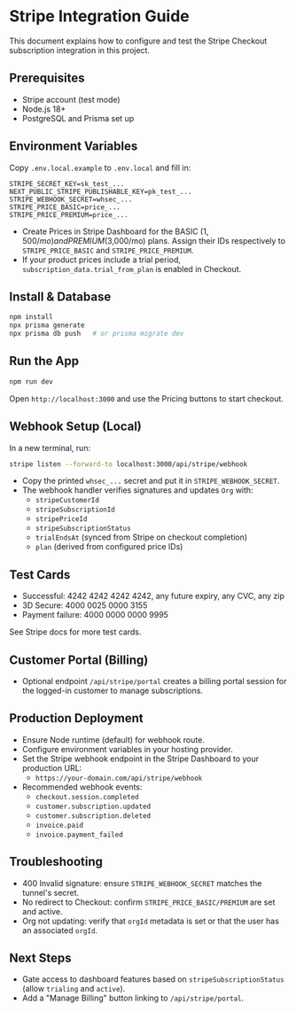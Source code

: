 # Stripe Integration Guide

This document explains how to configure and test the Stripe Checkout subscription integration in this project.

## Prerequisites

- Stripe account (test mode)
- Node.js 18+
- PostgreSQL and Prisma set up

## Environment Variables

Copy `.env.local.example` to `.env.local` and fill in:

```
STRIPE_SECRET_KEY=sk_test_...
NEXT_PUBLIC_STRIPE_PUBLISHABLE_KEY=pk_test_...
STRIPE_WEBHOOK_SECRET=whsec_...
STRIPE_PRICE_BASIC=price_...
STRIPE_PRICE_PREMIUM=price_...
```

- Create Prices in Stripe Dashboard for the BASIC ($1,500/mo) and PREMIUM ($3,000/mo) plans. Assign their IDs respectively to `STRIPE_PRICE_BASIC` and `STRIPE_PRICE_PREMIUM`.
- If your product prices include a trial period, `subscription_data.trial_from_plan` is enabled in Checkout.

## Install & Database

```bash
npm install
npx prisma generate
npx prisma db push   # or prisma migrate dev
```

## Run the App

```bash
npm run dev
```

Open `http://localhost:3000` and use the Pricing buttons to start checkout.

## Webhook Setup (Local)

In a new terminal, run:

```bash
stripe listen --forward-to localhost:3000/api/stripe/webhook
```

- Copy the printed `whsec_...` secret and put it in `STRIPE_WEBHOOK_SECRET`.
- The webhook handler verifies signatures and updates `Org` with:
  - `stripeCustomerId`
  - `stripeSubscriptionId`
  - `stripePriceId`
  - `stripeSubscriptionStatus`
  - `trialEndsAt` (synced from Stripe on checkout completion)
  - `plan` (derived from configured price IDs)

## Test Cards

- Successful: 4242 4242 4242 4242, any future expiry, any CVC, any zip
- 3D Secure: 4000 0025 0000 3155
- Payment failure: 4000 0000 0000 9995

See Stripe docs for more test cards.

## Customer Portal (Billing)

- Optional endpoint `/api/stripe/portal` creates a billing portal session for the logged-in customer to manage subscriptions.

## Production Deployment

- Ensure Node runtime (default) for webhook route.
- Configure environment variables in your hosting provider.
- Set the Stripe webhook endpoint in the Stripe Dashboard to your production URL:
  - `https://your-domain.com/api/stripe/webhook`
- Recommended webhook events:
  - `checkout.session.completed`
  - `customer.subscription.updated`
  - `customer.subscription.deleted`
  - `invoice.paid`
  - `invoice.payment_failed`

## Troubleshooting

- 400 Invalid signature: ensure `STRIPE_WEBHOOK_SECRET` matches the tunnel's secret.
- No redirect to Checkout: confirm `STRIPE_PRICE_BASIC/PREMIUM` are set and active.
- Org not updating: verify that `orgId` metadata is set or that the user has an associated `orgId`.

## Next Steps

- Gate access to dashboard features based on `stripeSubscriptionStatus` (allow `trialing` and `active`).
- Add a "Manage Billing" button linking to `/api/stripe/portal`.
